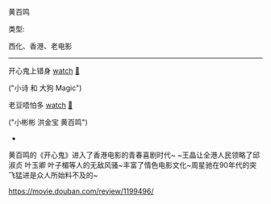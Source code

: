 黄百鸣

类型:

西化、香港、老电影

<hr>

开心鬼上错身 [watch](https://movie.douban.com/subject/1759975/) [🎦](http://www.le.com/ptv/vplay/1167119.html)

("小诗 和 大狗 Magic")

老豆唔怕多 [watch](https://movie.douban.com/subject/1296960/) [🎦](http://www.le.com/ptv/vplay/1219840.html)

("小彬彬 洪金宝 黄百鸣")


-

黄百鸣的《开心鬼》进入了香港电影的青春喜剧时代~ ~王晶让全港人民领略了邱淑贞 叶玉卿 叶子楣等人的无敌风骚~丰富了情色电影文化~周星驰在90年代的突飞猛进是众人所始料不及的~

https://movie.douban.com/review/1199496/

